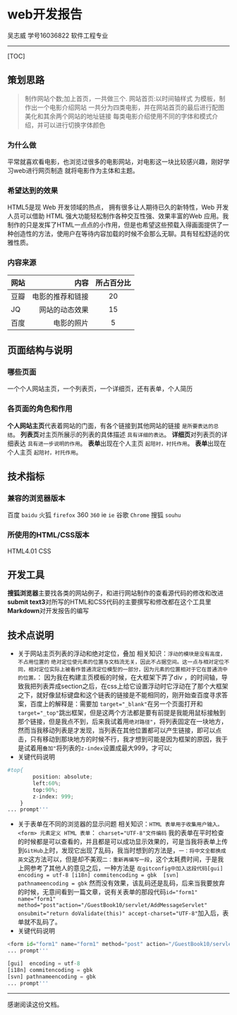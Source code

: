 # web开发报告

吴志威 学号16036822 软件工程专业

-------------------

[TOC]

## 策划思路

> 制作网站个数;加上首页，一共做三个.
网站首页:以时间轴样式 为模板，制作出一个电影介绍网站
一共分为四类电影，并在网站首页的最后进行配图美化和其余两个网站的地址链接
每类电影介绍使用不同的字体和模式介绍，并可以进行切换字体颜色


### 为什么做

平常就喜欢看电影，也浏览过很多的电影网站，对电影这一块比较感兴趣，刚好学习web进行网页制造
就将电影作为主体和主题。


### 希望达到的效果

HTML5是现 Web 开发领域的热点， 拥有很多让人期待已久的新特性，Web 开发人员可以借助 HTML 强大功能轻松制作各种交互性强、效果丰富的Web 应用。我制作的只是发挥了HTML一点点的小作用，但是也希望这些预载入得画面提供了一种创造性的方法，使用户在等待内容加载的时候不会那么无聊。具有轻松舒适的优雅性质。

### 内容来源
| 网站     |    内容 | 所占百分比  |
| :-------- | --------:| :--: |
| 豆瓣  | 电影的推荐和链接 |  20   |
| JQ     |  网站的动态效果 |  15  |
| 百度      |    电影的照片 | 5 |



## 页面结构与说明

### 哪些页面
一个个人网站主页，一个列表页，一个详细页，还有表单，个人简历

### 各页面的角色和作用
**个人网站主页**代表着网站的门面，有各个链接到其他网站的链接 `是所要表达的总结`。
**列表页**对主页所展示的列表的具体描述 `具有详细的表达`。
**详细页**对列表页的详细表达 `具有进一步说明的作用`。
**表单**出现在个人主页 `起陪衬，衬托作用`。
**表单**出现在个人主页 `起陪衬，衬托作用`。



## 技术指标
### 兼容的浏览器版本
 百度    `baidu`
火狐   `firefox`
360    `360`
ie   `ie`
谷歌 `Chrome`
搜狐    `souhu`


### 所使用的HTML/CSS版本

HTML4.01
CSS

## 开发工具

**搜狐浏览器**主要找各类的网站例子，和进行网站制作的查看源代码的修改和改进
**submit text3**对所写的HTML和CSS代码的主要撰写和修改都在这个工具里
**Markdown**对开发报告的编写

## 技术点说明
- 关于网站主页列表的浮动和绝对定位，叠加   相关知识：`浮动的模块是没有高度，不占用位置的`
`绝对定位使元素的位置与文档流无关，因此不占据空间。这一点与相对定位不同，相对定位实际上被看作普通流定位模型的一部分，因为元素的位置相对于它在普通流中的位置。`：
因为我在构建主页模板的时候，在大框架下弄了div ，的时间轴，导致我把列表弄成section之后，在css上给它设置浮动时它浮动在了那个大框架之下，就好像鼠标键盘和这个链表的链接是不能相同的，刚开始查百度寻求答案，百度上的解释是：需要加 `target="_blank"`在另一个页面打开和`target="_top"`跳出框架，但是这两个方法都是要有前提是我能用鼠标接触到那个链接，但是我点不到，后来我试着用`绝对路径"`，将列表固定在一块地方，然而当我移动列表是才发现，当列表在其他位置都可以产生链接，即可以点击，只有移动到那块地方的时候不行，我才想到可能是因为框架的原因，我于是试着用`叠加"`将列表的`z-index`设置成最大999，才可以;
- 关键代码说明
``` python
#top{
		position: absolute;
		left:60%;
		top:90%;
		z-index: 999;
	}
... prompt'''
```
- 关于表单在不同的浏览器的显示问题 相关知识：`HTML 表单用于收集用户输入。<form> 元素定义 HTML 表单`：
`charset="UTF-8"文件编码`
我的表单在平时检查的时候都是可以查看的，并且都是可以成功显示效果的，可是当我将表单上传到`GitHub`上时，发现它出现了乱码，我当时想到的方法是，`一：将中文全都换成英文`这方法可以，但是却不美观`二：重新再编写一段`，这个太耗费时间，于是我上网参考了其他人的意见之后，一种方法是 `在gitconfig中加入这段代码[gui]  encoding = utf-8 [i18n] commitencoding = gbk  [svn] pathnameencoding = gbk` 然而没有效果，该乱码还是乱码，后来当我要放弃的时候，无意间看到一篇文章，说有关表单的那段代码`id="form1" name="form1" method="post"action="/GuestBook10/servlet/AddMessageServlet" onsubmit="return doValidate(this)" accept-charset="UTF-8"`加入后，表单就不乱码了。
- 关键代码说明
``` python
<form id="form1" name="form1" method="post" action="/GuestBook10/servlet/AddMessageServlet" onsubmit="return doValidate(this)" accept-charset="UTF-8">
... prompt'''
```
``` python
[gui]  encoding = utf-8
[i18n] commitencoding = gbk
[svn] pathnameencoding = gbk
... prompt'''
```
---------
感谢阅读这份文档。
